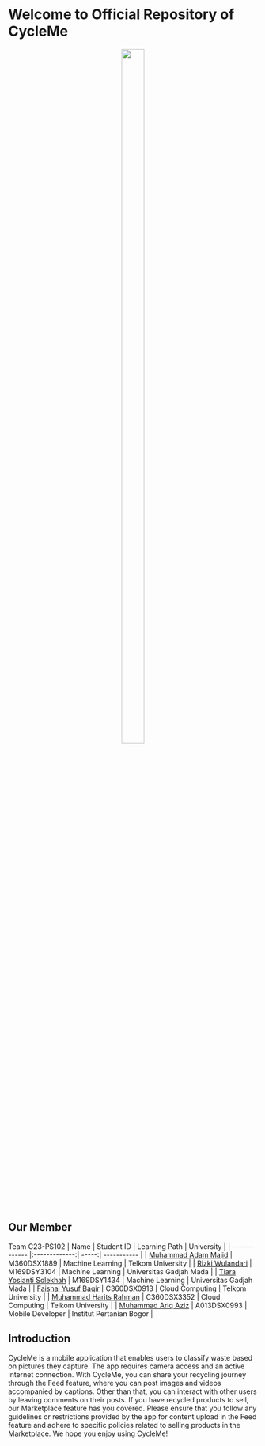 # Welcome to Official Repository of CycleMe
<p align = "center">
  <img width=30% height=60% src="https://storage.googleapis.com/web-cloud-storage/logo-cycleme.png">
 </p>
 
 ## Our Member
 Team C23-PS102
 | Name        | Student ID           | Learning Path  | University |
| ------------- |:-------------:| -----:| ----------- |
| [Muhammad Adam Majid](https://github.com/notRobot200) | M360DSX1889 | Machine Learning | Telkom University |
| [Rizki Wulandari](https://github.com/rizkiwulandari1) | M169DSY3104 |  Machine Learning | Universitas Gadjah Mada |
| [Tiara Yosianti Solekhah](https://github.com/tiarayosianti) | M169DSY1434 | Machine Learning | Universitas Gadjah Mada |
| [Faishal Yusuf Baqir](https://github.com/faishalyb) | C360DSX0913 | Cloud Computing | Telkom University |
| [Muhammad Harits Rahman](https://github.com/RitsRits) | C360DSX3352 | Cloud Computing | Telkom University |
| [Muhammad Ariq Aziz](https://github.com/Aziz8860) | A013DSX0993 | Mobile Developer | Institut Pertanian Bogor |



## Introduction
CycleMe is a mobile application that enables users to classify waste based on pictures they capture. The app requires camera access and an active internet connection. With CycleMe, you can share your recycling journey through the Feed feature, where you can post images and videos accompanied by captions. Other than that, you can interact with other users by leaving comments on their posts. If you have recycled products to sell, our Marketplace feature has you covered. Please ensure that you follow any guidelines or restrictions provided by the app for content upload in the Feed feature and adhere to specific policies related to selling products in the Marketplace. We hope you enjoy using CycleMe!
